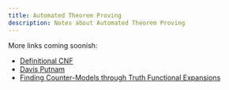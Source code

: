 ```yaml
---
title: Automated Theorem Proving
description: Notes about Automated Theorem Proving
---
```


More links coming soonish:
- [Definitional CNF](definitional-cnf/)
- [Davis Putnam](davis-putnam/)
- [Finding Counter-Models through Truth Functional Expansions](truth-functional-expansion/)
